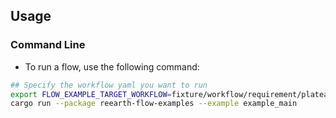 ## Usage
### Command Line
* To run a flow, use the following command:
``` sh
## Specify the workflow yaml you want to run
export FLOW_EXAMPLE_TARGET_WORKFLOW=fixture/workflow/requirement/plateau4/a009-1/workflow.yml
cargo run --package reearth-flow-examples --example example_main
```
